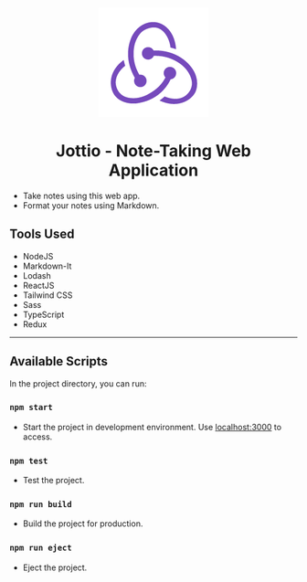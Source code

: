 <center>
<img src="./public/logo192.png">
</center>

<h1 style="text-align:center">
Jottio - Note-Taking Web Application
</h1>

- Take notes using this web app.
- Format your notes using Markdown.

## Tools Used

- NodeJS
- Markdown-It
- Lodash
- ReactJS
- Tailwind CSS
- Sass
- TypeScript
- Redux

---

## Available Scripts

In the project directory, you can run:

### `npm start`

- Start the project in development environment. Use [localhost:3000](localhost:3000) to access.

### `npm test`

- Test the project.

### `npm run build`

- Build the project for production.

### `npm run eject`

- Eject the project.
